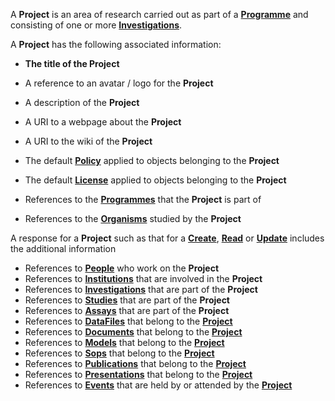 A **Project** is an area of research carried out as part of a [**Programme**](#tag/programmes) and consisting of one or more [**Investigations**](#tag/investigations).

A **Project** has the following associated information:

* **The title of the Project**
* A reference to an avatar / logo for the **Project**
* A description of the **Project**
* A URI to a webpage about the **Project**
* A URI to the wiki of the **Project**
* The default [**Policy**](#section/Policy) applied to objects belonging to the **Project**
* The default [**License**](#section/License) applied to objects belonging to the **Project**

* References to the [**Programmes**](#tag/programmes) that the **Project** is part of
* References to the [**Organisms**](#tag/organisms) studied by the **Project**

A response for a **Project** such as that for a [**Create**](#tag/create), [**Read**](#tag/read) or [**Update**](#tag/update) includes the additional information

* References to [**People**](#tag/people) who work on the **Project**
* References to [**Institutions**](#tag/institutions) that are involved in the **Project**
* References to [**Investigations**](#tag/investigations) that are part of the **Project**
* References to [**Studies**](#tag/studies) that are part of the **Project**
* References to [**Assays**](#tag/assays) that are part of the **Project**
* References to [**DataFiles**](#tag/dataFiles) that belong to the [**Project**](#tag/projects)
* References to [**Documents**](#tag/documents) that belong to the [**Project**](#tag/projects)
* References to [**Models**](#tag/models) that belong to the [**Project**](#tag/projects)
* References to [**Sops**](#tag/sops) that belong to the [**Project**](#tag/projects)
* References to [**Publications**](#tag/publications) that belong to the [**Project**](#tag/projects)
* References to [**Presentations**](#tag/presentations) that belong to the [**Project**](#tag/projects)
* References to [**Events**](#tag/events) that are held by or attended by the [**Project**](#tag/projects)


